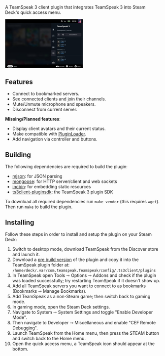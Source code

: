 A TeamSpeak 3 client plugin that integrates TeamSpeak 3 into Steam Deck's quick access menu.

<img src="screenshot.jpg" width="50%">

## Features

- Connect to bookmarked servers.
- See connected clients and join their channels.
- Mute/Unmute microphone and speakers.
- Disconnect from current server.

**Missing/Planned features**:  
- Display client avatars and their current status.
- Make compatible with [PluginLoader](https://github.com/SteamDeckHomebrew/PluginLoader).
- Add navigation via controller and buttons.

## Building

The following dependencies are required to build the plugin:
- [mjson](https://github.com/cesanta/mjson): for JSON parsing
- [mongoose](https://github.com/cesanta/mongoose): for HTTP server/client and web sockets
- [incbin](https://github.com/graphitemaster/incbin): for embedding static resources
- [ts3client-pluginsdk](https://github.com/TeamSpeak-Systems/ts3client-pluginsdk): the TeamSpeak 3 plugin SDK

To download all required dependencies run `make vendor` (this requires `wget`). Then run `make` to build the plugin.

## Installing

Follow these steps in order to install and setup the plugin on your Steam Deck:
1. Switch to desktop mode, download TeamSpeak from the Discover store and launch it.
1. Download a [pre build version](https://github.com/ILadis/ts3-qs4sd/releases) of the plugin and copy it into the TeamSpeak plugin folder at: `/home/deck/.var/com.teamspeak.TeamSpeak/config/.ts3client/plugins`
1. In TeamSpeak open Tools ⇾ Options ⇾ Addons and check if the plugin was loaded successfully; try restarting TeamSpeak if it doesn't show up.
1. Add all TeamSpeak servers you want to connect to as bookmarks (Bookmarks ⇾ Manage Bookmarks).
1. Add TeamSpeak as a non-Steam game; then switch back to gaming mode.
1. In gaming mode, open the Steam Deck settings.
1. Navigate to System ⇾ System Settings and toggle "Enable Developer Mode".
1. Then navigate to Developer ⇾ Miscellaneous and enable "CEF Remote Debugging".
1. Launch TeamSpeak from the Home menu, then press the STEAM button and switch back to the Home menu.
1. Open the quick access menu, a TeamSpeak icon should appear at the bottom.
